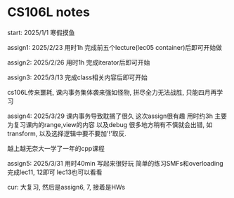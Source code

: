 # CS106L notes

start: 2025/1/1 寒假摸鱼

assign1: 2025/2/23 用时1h 完成前五个lecture(lec05 container)后即可开始做

assign2: 2025/2/26 用时1h 完成iterator后即可开始

assign3: 2025/3/13 完成class相关内容后即可开始

cs106L传来噩耗, 课内事务集体袭来强如怪物, 拼尽全力无法战胜, 只能四月再学习

assign4: 2025/3/29 课内事务导致耽搁了很久 这次assign很有趣 用时约3h 主要为复习课内的range,view的内容 以及debug 很多地方稍有不慎就会出错, 如transform, 以及选择逻辑中要不要加'!'取反. 

越上越无奈大一学了一年的cpp课程

assign5: 2025/3/31 用时40min 写起来很好玩 简单的练习SMFs和overloading 完成lec11, 12即可 lec13也可以看看

cur: 大复习, 然后是assign6, 7, 接着是HWs
